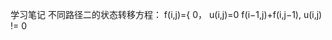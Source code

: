 学习笔记
不同路径二的状态转移方程：
f(i,j)={ 0，                   u(i,j)=0
         f(i−1,j)+f(i,j−1),    u(i,j) != 0
​	
  